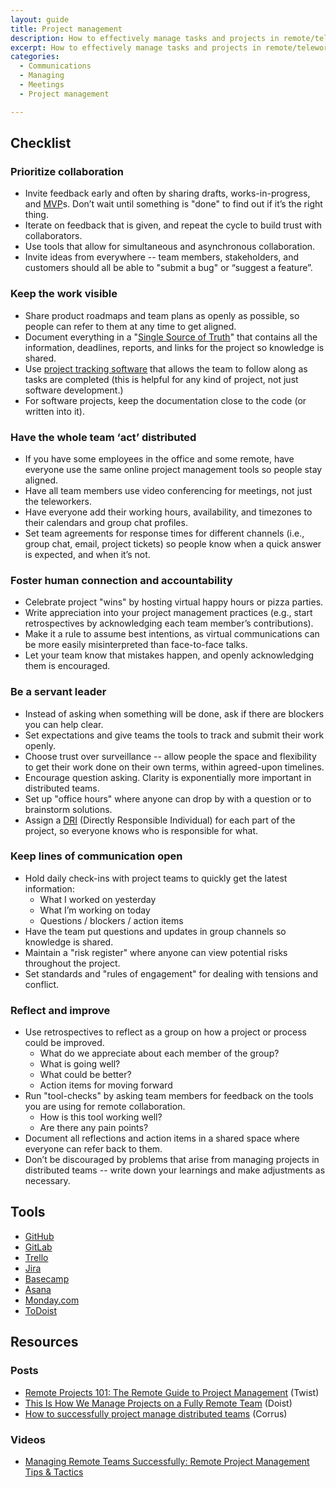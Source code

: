 ```yaml
---
layout: guide
title: Project management
description: How to effectively manage tasks and projects in remote/telework teams.
excerpt: How to effectively manage tasks and projects in remote/telework teams.
categories:
  - Communications
  - Managing
  - Meetings
  - Project management

---
```


## Checklist

### Prioritize collaboration

* Invite feedback early and often by sharing drafts, works-in-progress, and [MVP](https://www.agilealliance.org/glossary/mvp/)s. Don’t wait until something is "done" to find out if it’s the right thing.
* Iterate on feedback that is given, and repeat the cycle to build trust with collaborators.
* Use tools that allow for simultaneous and asynchronous collaboration.
* Invite ideas from everywhere -- team members, stakeholders, and customers should all be able to "submit a bug" or “suggest a feature”.

### Keep the work visible

* Share product roadmaps and team plans as openly as possible, so people can refer to them at any time to get aligned.
* Document everything in a "[Single Source of Truth](https://docs.google.com/document/d/1xrBPTGR_7R5FCGja-p2rXaMcN4NAjuE_6pKqPcYwOvQ/edit#heading=h.xys8wwauimls)" that contains all the information, deadlines, reports, and links for the project so knowledge is shared.
* Use [project tracking software](#heading=h.xg73hzgx2e8i) that allows the team to follow along as tasks are completed (this is helpful for any kind of project, not just software development.)
* For software projects, keep the documentation close to the code (or written into it).

### Have the whole team ‘act’ distributed

* If you have some employees in the office and some remote, have everyone use the same online project management tools so people stay aligned.
* Have all team members use video conferencing for meetings, not just the teleworkers.
* Have everyone add their working hours, availability, and timezones to their calendars and group chat profiles.
* Set team agreements for response times for different channels (i.e., group chat, email, project tickets) so people know when a quick answer is expected, and when it’s not.

### Foster human connection and accountability

* Celebrate project "wins" by hosting virtual happy hours or pizza parties.
* Write appreciation into your project management practices (e.g., start retrospectives by acknowledging each team member’s contributions).
* Make it a rule to assume best intentions, as virtual communications can be more easily misinterpreted than face-to-face talks.
* Let your team know that mistakes happen, and openly acknowledging them is encouraged.

### Be a servant leader

* Instead of asking when something will be done, ask if there are blockers you can help clear.
* Set expectations and give teams the tools to track and submit their work openly. 
* Choose trust over surveillance -- allow people the space and flexibility to get their work done on their own terms, within agreed-upon timelines.
* Encourage question asking. Clarity is exponentially more important in distributed teams.
* Set up "office hours" where anyone can drop by with a question or to brainstorm solutions.
* Assign a [DRI](https://about.gitlab.com/handbook/people-group/directly-responsible-individuals/) (Directly Responsible Individual) for each part of the project, so everyone knows who is responsible for what.

### Keep lines of communication open

* Hold daily check-ins with project teams to quickly get the latest information:
    * What I worked on yesterday
    * What I’m working on today
    * Questions / blockers / action items
* Have the team put questions and updates in group channels so knowledge is shared.
* Maintain a "risk register" where anyone can view potential risks throughout the project.
* Set standards and "rules of engagement" for dealing with tensions and conflict.

### Reflect and improve

* Use retrospectives to reflect as a group on how a project or process could be improved.
    * What do we appreciate about each member of the group?
    * What is going well?
    * What could be better?
    * Action items for moving forward
* Run "tool-checks" by asking team members for feedback on the tools you are using for remote collaboration.
    * How is this tool working well?
    * Are there any pain points?
* Document all reflections and action items in a shared space where everyone can refer back to them.
* Don’t be discouraged by problems that arise from managing projects in distributed teams -- write down your learnings and make adjustments as necessary.

## Tools

* [GitHub](https://github.com/)
* [GitLab](https://about.gitlab.com/)
* [Trello](https://trello.com/)
* [Jira](https://www.atlassian.com/software/jira)
* [Basecamp](https://basecamp.com/)
* [Asana](https://asana.com/)
* [Monday.com](https://monday.com/)
* [ToDoist](https://todoist.com/)

## Resources

### Posts

* [Remote Projects 101: The Remote Guide to Project Management](https://twist.com/remote-work-guides/remote-project-management) (Twist)
* [This Is How We Manage Projects on a Fully Remote Team](https://doist.com/blog/how-we-manage-projects-on-a-fully-remote-team/) (Doist)
* [How to successfully project manage distributed teams](https://corrus.com/blog/how-to-successfully-project-manage-distributed-teams/) (Corrus)

### Videos

* [Managing Remote Teams Successfully: Remote Project Management Tips & Tactics](https://www.youtube.com/watch?v=rb3LhwPr7P4)